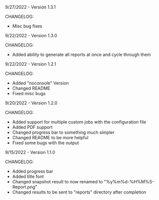 9/27/2022 - Version 1.3.1

CHANGELOG:
- Misc bug fixes

9/22/2022 - Version 1.3.0

CHANGELOG:
- Added ability to generate all reports at once and cycle through them

9/22/2022 - Version 1.2.1

CHANGELOG:
- Added "noconsole" Version
- Changed README
- Fixed misc bugs

9/20/2022 - Version 1.2.0

CHANGELOG:
- Added support for multiple custom jobs with the configuration file
- Added PDF support
- Changed progress bar to something much simpler
- Changed README to be more helpful
- Fixed some bugs with the output

9/15/2022 - Version 1.1.0

CHANGELOG:
- Added progress bar
- Added title font
- Changed snapshot result to now renamed to "%y%m%d-%H%M%S-Report.png"
- Changed results to be sent to "reports" directory after completion